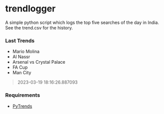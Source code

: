 # trendlogger
A simple python script which logs the top five searches of the day in India.<br>See the trend.csv for the history.<br>

<!-- Last Trends -->
### Last Trends
* Mario Molina
* Al Nassr
* Arsenal vs Crystal Palace
* FA Cup
* Man City
> 2023-03-19 18:16:26.887093

<!-- Requirements -->
### Requirements
* [PyTrends](https://github.com/dreyco676/pytrends)
